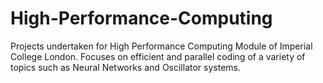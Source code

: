 # High-Performance-Computing
Projects undertaken for High Performance Computing Module of Imperial College London. Focuses on efficient and parallel coding of a variety of topics such as Neural Networks and Oscillator systems.
